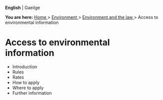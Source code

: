 **English** |  Gaeilge 

**You are here:** [ Home ](/en/) > [ Environment ](/en/environment/) > [
Environment and the law ](/en/environment/environment-and-the-law/) > Access
to environmental information

#  Access to environmental information

  * Introduction 
  * Rules 
  * Rates 
  * How to apply 
  * Where to apply 
  * Further information 
